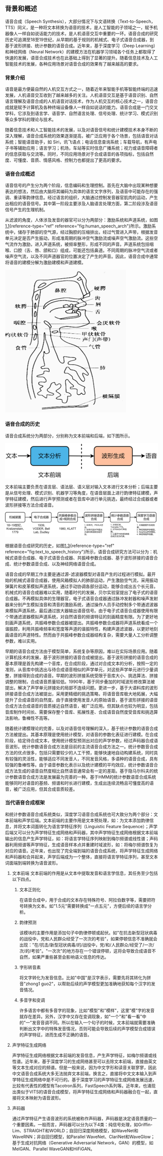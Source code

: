 ## 背景和概述

语音合成（Speech
Synthesis），大部分情况下与文语转换（Text-to-Speech，TTS）同义，是一种将文本转换为语音的技术，是人工智能的子领域之一，赋予机器像人一样自如说话能力的技术，是人机语音交互中重要的一环。语音合成的研究历史可追溯至18至19世纪，从早期的基于规则的机械式、电子式语音合成器，到基于波形拼接、统计参数的语音合成。近年来，基于深度学习（Deep
Learning）和神经网络（Neural
Network）的建模方法在机器学习领域各个任务上都取得了快速的发展，语音合成技术也在此基础上得到了显著的提升。随着信息技术及人工智能技术的发展，各种应用场景对语音合成的效果有了越来越高的要求。

### 背景介绍

语音是最方便最自然的人机交互方式之一，随着近年来智能手机等智能终端的迅速发展，人机语音交互收到了越来越多的关注。人机语音交互是基于语音识别、自然语言理解及语音合成的人机语音对话技术，作为人机交互的核心技术之一，语音合成就是赋予计算机及各种终端设备像人一样自如说话的能力。语音合成是一门交叉学科，它涉及到语言学、语音学、自然语言处理、信号处理、统计学习、模式识别等众多学科的理论与技术。

随着信息技术和人工智能技术的发展，以及对语音信号和统计建模技术本身不断的深入理解，语音合成系统的效果逐渐提高，被广泛应用于各个场景，包括语音对话系统；智能语音助手，如
Siri，讯飞语点；电话信息查询系统；车载导航，有声电子书等辅助应用；语言学习；机场，车站等实时信息广播系统；视力或语音障碍者的信息获取与交流等。同时，不同应用场景对于合成语音的各项指标，包括自然度、可懂度、音质、情感风格、控制力也都提出了更高的要求。

### 语音合成概述

语音信号的产生分为两个阶段，信息编码和生理控制。首先在大脑中出现某种想要表达的想法，然后由大脑将其编码为具体的语言文字序列，及语音中可能存在的强调、重读等韵律信息。经过语言的组织，大脑通过控制发音器官肌肉的运动，产生出相应的语音信号。其中第一阶段主要涉及人脑语言处理方面，第二阶段涉及语音信号产生的生理机制。

从滤波的角度，人体涉及发音的器官可以分为两部分：激励系统和声道系统，如图[1.1](#fig:human_speech_arch){reference-type="ref"
reference="fig:human_speech_arch"}所示。激励系统中，储存于肺部的空气源，经过胸腔的压缩排出，经过气管进入声带，根据发音单元决定是否产生振动，形成准周期的脉冲空气激励流或噪声空气激励流。这些空气流作为激励，进入声道系统，被频率整形，形成不同的声音。声道系统包括咽喉、口腔（舌、唇、颌和口）组成，可能还包括鼻道。不同周期的脉冲空气流或者噪声空气流，以及不同声道器官的位置决定了产生的声音。因此，语音合成中通常将语音的建模分解为激励建模和声道建模。

![人类发声机理 ](../image/human_speech_arch.png)

### 语音合成的历史

语音合成系统分为两部分，分别称为文本前端和后端，如下图所示。

![语音合成系统框图](../image/text_to_speech_arch.png)

文本前端主要负责在语言层、语法层、语义层对输入文本进行文本分析；后端主要是从信号处理、模式识别、机器学习等角度，在语音层面上进行韵律特征建模，声学特征建模，然后进行声学预测或者在音库中进行单元挑选，最终经过合成器或者波形拼接等方法合成语音。

![语音合成发展历史](../image/text_to_speech_history.png)

根据语音合成研究的历史，如图[1.3](#fig:text_to_speech_history){reference-type="ref"
reference="fig:text_to_speech_history"}所示，语音合成研究方法可以分为：机械式语音合成器、电子式语音合成器、共振峰参数合成器、基于波形拼接的语音合成、统计参数语音合成、以及神经网络语音合成。

语音合成的早期工作主要是通过源-滤波器模型对语音产生的过程进行模拟。最开始的机械式语音合成器，使用风箱模拟人的肺部运动，产生激励空气流，采用振动弹簧片和皮革模拟声道系统，通过手动协调各部分运动，能够合成出五个长元音。机械式的语音合成器难以实用，随着时代的发展，贝尔实验室提出了电子式的语音合成器。不再模拟具体的生理器官，电子式语音合成器通过脉冲发射器和噪声发射器来分别产生模拟浊音和清音的激励系统，通过操作人员手动控制多个带通滤波器来模拟声道系统，最后通过放大器输出语音信号。由于电子式语音合成器使用有限个带通滤波器模拟声道系统，对自然语音的频谱特征的刻画精度有限。为了更好地刻画声道系统，共振峰参数合成器被提出。共振峰参数合成器将声道系统看成一个谐振腔，利用共振峰频率和宽度等声道的谐振特性，构建声道滤波器，以更好地刻画语音的声道特性。然而由于共振峰参数合成器结构复杂，需要大量人工分析调整参数，难以实用。

早期的语音合成方法由于模型简单，系统复杂等原因，难以在实际场景应用。随着计算机技术的发展，基于波形拼接的语音合成被提出。基于波形拼接的语音合成的基本原理是首先构建一个音库，在合成阶段，通过对合成文本的分析，按照一定的准则，从音库中挑选出与待合成语音相似的声学单元，对这些声学单元进行少量调整，拼接得到合成的语音。早期的波形拼接系统受限于音库大小、挑选算法、拼接调整的限制，合成语音质量较低。1990年，基于同步叠加的时域波形修改算法被提出，解决了声学单元拼接处的局部不连续问题。更进一步，基于大语料库的波形拼接语音合成方法被提出，采用更精细的挑选策略，将语音音库极大地拓展，大幅提升了合成语音的自然度。由于直接使用发音人的原始语音，基于波形拼接的语音合成方法合成语音的音质接近自然语音，被广泛应用。但其缺点也较为明显，包括音库制作时间长、需要保存整个音库、拓展性差、合成语音自然度受音库和挑选算法影响，鲁棒性不高等。

随着统计建模理论的完善，以及对语音信号理解的深入，基于统计参数的语音合成方法被提出。其基本原理是使用统计模型，对语音的参数化表征进行建模。在合成阶段，给定待合成文本，使用统计模型预测出对应的声学参数，经过声码器合成语音波形。统计参数语音合成方法是目前的主流语音合成方法之一。统计参数音合成方法的优点很多，包括只需要较少的人工干预，能够快速地自动构建系统，同时具有较强的灵活性，能够适应不同发音人，不同发音风格，多语种的语音合成，具有较强的鲁棒性等。由于语音参数化表示以及统计建模的平均效应，统计参数语音合成方法生成的语音自然度相比自然语音通常会有一定的差距。基于隐马尔科夫的统计参数语音合成方法是发展最为完善的一种。基于HMM的统计参数语音合成系统能够同时对语音的基频、频谱和时长进行建模，生成出连续流畅且可懂度高的语音，被广泛应用，但其合成音质较差。

### 当代语音合成框架

和统计参数语音合成系统类似，深度学习语音合成系统也可大致分为两个部分：文本前端和声学后端。文本前端的主要作用是文本预处理，如：为文本添加韵律信息，并将文本词面转化为语言学特征序列（Linguistic
Feature
Sequence）；声学后端又可以分为声学特征生成网络和声码器，其中声学特征生成网络根据文本前端输出的信息产生声学特征，如：将语言学特征序列映射到梅尔频谱或线性谱；声码器利用频谱等声学特征，生成语音样本点并重建时域波形，如：将梅尔频谱恢复为对应的语音。近年来，也出现了完全端到端的语音合成系统，将声学特征生成网络和声码器和合并起来，声学后端成为一个整体，直接将语言学特征序列，甚至文本词面端到端转换为语音波形。

1.  文本前端
    文本前端的作用是从文本中提取发音和语言学信息，其任务至少包括以下四点。

    1.  文本正则化

        在语音合成中，用于合成的文本存在特殊符号、阿拉伯数字等，需要把符号转换为文本。如"1.5元"需要转换成"一点五元"，方便后续的语言学分析。

    2.  韵律预测

        该模块的主要作用是添加句子中韵律停顿或起伏。如"在抗击新型冠状病毒的战役中，党和人民群众经受了一次次的考验"，如果停顿信息不准确就会出现："在/抗击/新型冠状病毒/的/战役中，党/和/人民群众/经受了/一次/次/的/考验"。"一次次"的地方存在一个错误停顿，这将会导致合成语音不自然，如果严重些甚至会影响语义信息的传达。

    3.  字形转音素

        将文字转化为发音信息。比如"中国"是汉字表示，需要先将其转化为拼音"zhong1
        guo2"，以帮助后续的声学模型更加准确地获知每个汉字的发音情况。

    4.  多音字和变调

        许多语言中都有多音字的现象，比如"模型"和"模样"，这里"模"字的发音就存在差异。另外，汉字中又存在变调现象，如"一个"和"看一看"中的"一"发音音调不同。所以在输入一个句子的时候，文本前端就需要准确判断出文字中的特殊发音情况，否则可能会导致后续的声学模型合成错误的声学特征，进而生成不正确的语音。

2.  声学特征生成网络

    声学特征生成网络根据文本前端的发音信息，产生声学特征，如梅尔频谱或线性谱。近年来，基于深度学习的生成网络甚至可以去除文本前端，直接由英文等文本生成对应的频谱。但是一般来说，因为中文字形和读音关联寥寥，因此中文语音合成系统大多无法抛弃文本前端，换言之，直接将中文文本输入到声学特征生成网络中是不可行的。基于深度学习的声学特征生成网络发展迅速，比较有代表性的模型有Tacotron系列，FastSpeech系列等。近年来，也涌现出类似于VITS的语音合成模型，将声学特征生成网络和声码器融合在一起，直接将文本映射为语音波形。

3.  声码器

    通过声学特征产生语音波形的系统被称作声码器，声码器是决定语音质量的一个重要因素。一般而言，声码器可以分为以下4类：纯信号处理，如Griffin-Lim、STRAIGHT和WORLD；自回归深度网络模型，如WaveNet和WaveRNN；非自回归模型，如Parallel
    WaveNet、ClariNet和WaveGlow；基于生成对抗网络（Generative
    Adversarial Network，GAN）的模型，如MelGAN、Parallel
    WaveGAN和HiFiGAN。